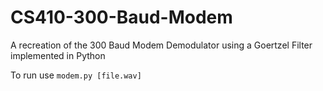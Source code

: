 # CS410-300-Baud-Modem
A recreation of the 300 Baud Modem Demodulator using a Goertzel Filter implemented in Python

To run use `modem.py [file.wav]`

